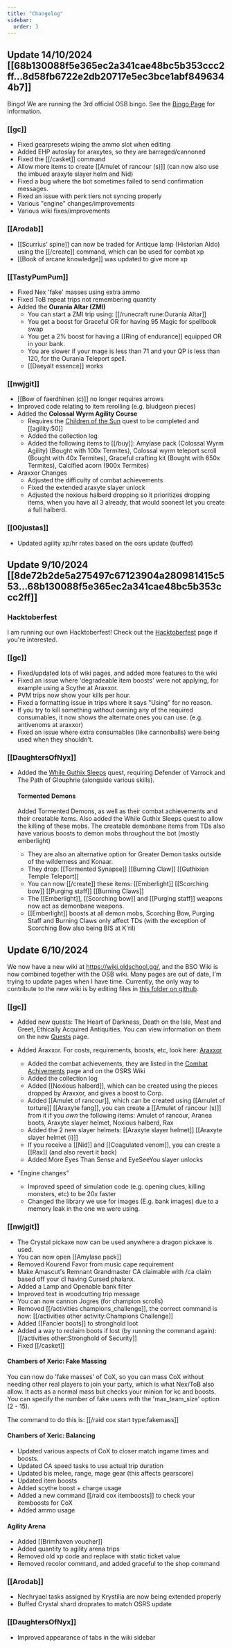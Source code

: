 ```yaml
---
title: "Changelog"
sidebar:
  order: 3
---
```


## Update 14/10/2024 [[68b130088f5e365ec2a341cae48bc5b353ccc2ff...8d58fb6722e2db20717e5ec3bce1abf8496344b7]]

Bingo! We are running the 3rd official OSB bingo. See the [Bingo Page](/getting-started/bingo) for information.

### [[gc]]

- Fixed gearpresets wiping the ammo slot when editing
- Added EHP autoslay for araxytes, so they are barraged/cannoned
- Fixed the [[/casket]] command
- Allow more items to create [[Amulet of rancour (s)]] (can now also use the imbued araxyte slayer helm and Nid)
- Fixed a bug where the bot sometimes failed to send confirmation messages.
- Fixed an issue with perk tiers not syncing properly
- Various "engine" changes/improvements
- Various wiki fixes/improvements

### [[Arodab]]

- [[Scurrius' spine]] can now be traded for Antique lamp (Historian Aldo) using the [[/create]] command, which can be used for combat xp
- [[Book of arcane knowledge]] was updated to give more xp

### [[TastyPumPum]]

- Fixed Nex 'fake' masses using extra ammo
- Fixed ToB repeat trips not remembering quantity
- Added the **Ourania Altar (ZMI)**
  - You can start a ZMI trip using: [[/runecraft rune\:Ourania Altar]]
  - You get a boost for Graceful OR for having 95 Magic for spellbook swap
  - You get a 2% boost for having a [[Ring of endurance]] equipped OR in your bank.
  - You are slower if your mage is less than 71 and your QP is less than 120, for the Ourania Teleport spell.
  - [[Daeyalt essence]] works

### [[nwjgit]]

- [[Bow of faerdhinen (c)]] no longer requires arrows
- Improved code relating to item rerolling (e.g. bludgeon pieces)
- Added the **Colossal Wyrm Agility Course**
  - Requires the [Children of the Sun](/osb/quests/#children-of-the-sun) quest to be completed and [[agility:50]]
  - Added the collection log
  - Added the following items to [[/buy]]: Amylase pack (Colossal Wyrm Agility) (Bought with 100x Termites), Colossal wyrm teleport scroll (Bought with 40x Termites), Graceful crafting kit (Bought with 650x Termites), Calcified acorn (900x Termites)
- Araxxor Changes
  - Adjusted the difficulty of combat achievements
  - Fixed the extended araxyte slayer unlock
  - Adjusted the noxious halberd dropping so it prioritizes dropping items, when you have all 3 already, that would soonest let you create a full halberd.

### [[00justas]]

- Updated agility xp/hr rates based on the osrs update (buffed)

## Update 9/10/2024 [[8de72b2de5a275497c67123904a280981415c553...68b130088f5e365ec2a341cae48bc5b353ccc2ff]]

### Hacktoberfest

I am running our own Hacktoberfest! Check out the [Hacktoberfest](/getting-started/hackertoberfest) page if you're interested.

### [[gc]]

- Fixed/updated lots of wiki pages, and added more features to the wiki
- Fixed an issue where 'degradeable item boosts' were not applying, for example using a Scythe at Araxxor.
- PVM trips now show your kills per hour.
- Fixed a formatting issue in trips where it says "Using" for no reason.
- If you try to kill something without owning any of the required consumables, it now shows the alternate ones you can use. (e.g. antivenoms at araxxor)
- Fixed an issue where extra consumables (like cannonballs) were being used when they shouldn't.

### [[DaughtersOfNyx]]

- Added the [While Guthix Sleeps](/osb/quests/#while-guthix-sleeps) quest, requiring Defender of Varrock and The Path of Glouphrie (alongside various skills).

  #### Tormented Demons

  Added Tormented Demons, as well as their combat achievements and their creatable items. Also added the While Guthix Sleeps quest to allow the killing of these mobs. The creatable demonbane items from TDs also have various boosts to demon mobs throughout the bot (mostly emberlight)

  - They are also an alternative option for Greater Demon tasks outside of the wilderness and Konaar.
  - They drop: [[Tormented Synapse]] [[Burning Claw]] [[Guthixian Temple Teleport]]
  - You can now [[/create]] these items: [[Emberlight]] [[Scorching bow]] [[Purging staff]] [[Burning Claws]]
  - The [[Emberlight]], [[Scorching bow]] and [[Purging staff]] weapons now act as demonbane weapons.
  - [[Emberlight]] boosts at all demon mobs, Scorching Bow, Purging Staff and Burning Claws only affect TDs (with the exception of Scorching Bow also being BIS at K'ril)

## Update 6/10/2024

We now have a new wiki at https://wiki.oldschool.gg/, and the BSO Wiki is now combined together with the OSB wiki. Many pages are out of date, I'm trying to update pages when I have time. Currently, the only way to contribute to the new wiki is by editing files in [this folder on github](https://github.com/oldschoolgg/oldschoolbot/tree/master/docs/src/content/docs).

### [[gc]]

- Added new quests: The Heart of Darkness, Death on the Isle, Meat and Greet, Ethically Acquired Antiquities. You can view information on them on the new [Quests](/osb/quests) page.
- Added Araxxor. For costs, requirements, boosts, etc, look here: [Araxxor](https://wiki.oldschool.gg/osb/monsters/#araxxor)

  - Added the combat achievements, they are listed in the [Combat Achivements](osb/combat-achievements) page and on the OSRS Wiki
  - Added the collection log
  - Added [[Noxious halberd]], which can be created using the pieces dropped by Araxxor, and gives a boost to Corp.
  - Added [[Amulet of rancour]], which can be created using [[Amulet of torture]] [[Araxyte fang]], you can create a [[Amulet of rancour (s)]] from it if you _own_ the following items: Amulet of rancour, Aranea boots, Araxyte slayer helmet, Noxious halberd, Rax
  - Added the 2 new slayer helmets: [[Araxyte slayer helmet]] [[Araxyte slayer helmet (i)]]
  - If you receive a [[Nid]] and [[Coagulated venom]], you can create a [[Rax]] (and also revert it back)
  - Added More Eyes Than Sense and EyeSeeYou slayer unlocks

- "Engine changes"
  - Improved speed of simulation code (e.g. opening clues, killing monsters, etc) to be 20x faster
  - Changed the library we use for images (E.g. bank images) due to a memory leak in the one we were using.

### [[nwjgit]]

- The Crystal pickaxe now can be used anywhere a dragon pickaxe is used.
- You can now open [[Amylase pack]]
- Removed Kourend Favor from music cape requirement
- Make Amascut's Remnant Grandmaster CA claimable with /ca claim based off your cl having Cursed phalanx.
- Added a Lamp and Openable bank filter
- Improved text in woodcutting trip message
- You can now cannon Jogres (for champion scrolls)
- Removed [[/activities champions_challenge]], the correct command is now: [[/activities other activity\:Champions Challenge]]
- Added [[Fancier boots]] to stronghold loot
- Added a way to reclaim boots if lost (by running the command again): [[/activities other\:Stronghold of Security]]
- Fixed [[/casket]]

#### Chambers of Xeric: Fake Massing

You can now do 'fake masses' of CoX, so you can mass CoX without needing other real players to join your party, which is what Nex/ToB also allow. It acts as a normal mass but checks your minion for kc and boosts. You can specify the number of fake users with the 'max_team_size' option (2 - 15).

The command to do this is: [[/raid cox start type\:fakemass]]

#### Chambers of Xeric: Balancing

- Updated various aspects of CoX to closer match ingame times and boosts.
- Updated CA speed tasks to use actual trip duration
- Updated bis melee, range, mage gear (this affects gearscore)
- Updated item boosts
- Added scythe boost + charge usage
- Added a new command [[/raid cox itemboosts]] to check your itemboosts for CoX
- Added ammo usage

#### Agility Arena

- Added [[Brimhaven voucher]]
- Added quantity to agility arena trips
- Removed old xp code and replace with static ticket value
- Removed recolor command, and added graceful to the shop command

### [[Arodab]]

- Nechryael tasks assigned by Krystilia are now being extended properly
- Buffed Crystal shard droprates to match OSRS update

### [[DaughtersOfNyx]]

- Improved appearance of tabs in the wiki sidebar
